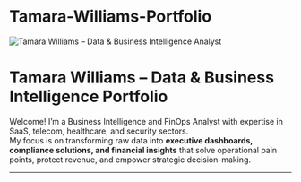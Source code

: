 # Tamara-Williams-Portfolio
<!-- Banner -->
![![Tamara Williams – Data & Business Intelligence Analyst](./Data%20Analyst%20Banner.png)
](./assets/Data%20Analyst%20Banner.png)

# Tamara Williams – Data & Business Intelligence Portfolio

Welcome! I’m a Business Intelligence and FinOps Analyst with expertise in SaaS, telecom, healthcare, and security sectors.  
My focus is on transforming raw data into **executive dashboards, compliance solutions, and financial insights** that solve operational pain points, protect revenue, and empower strategic decision-making.

---
